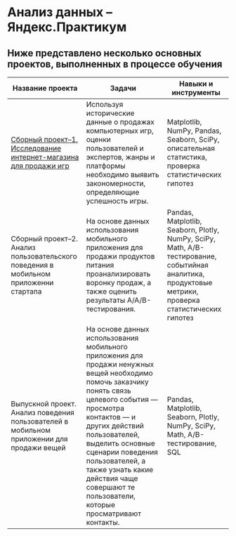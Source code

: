 # Анализ данных – Яндекс.Практикум
## Ниже представлено несколько основных проектов, выполненных в процессе обучения
| Название проекта                  | Задачи                            | Навыки и инструменты              |
| --------------------------------- | --------------------------------- | --------------------------------- | 
| [Сборный проект–1. Исследование интернет-магазина для продажи игр](https://github.com/jpetrova/practicum_projects/tree/main/%D0%A1%D0%B1%D0%BE%D1%80%D0%BD%D1%8B%D0%B9%20%D0%BF%D1%80%D0%BE%D0%B5%D0%BA%D1%82%E2%80%931)  | Используя исторические данные о продажах компьютерных игр, оценки пользователей и экспертов, жанры и платформы необходимо выявить закономерности, определяющие успешность игры.  | Matplotlib, NumPy, Pandas, Seaborn, SciPy, описательная статистика, проверка статистических гипотез  | 
| Сборный проект–2. Анализ пользовательского поведения в мобильном приложенни стартапа  | На основе данных использования мобильного приложения для продажи продуктов питания проанализировать воронку продаж, а также оценить результаты A/A/B-тестирования.  | Pandas, Matplotlib, Seaborn, Plotly, NumPy, SciPy, Math, A/B-тестирование, событийная аналитика, продуктовые метрики, проверка статистических гипотез  |
| Выпускной проект. Анализ поведения пользователей в мобильном приложении для продажи вещей  | На основе данных использования мобильного приложения для продажи ненужных вещей необходимо помочь заказчику понять связь целевого события — просмотра контактов — и других действий пользователей, выделить основные сценарии поведения пользователей, а также узнать какие действия чаще совершают те пользователи, которые просматривают контакты. | Pandas, Matplotlib, Seaborn, Plotly, NumPy, SciPy, Math, A/B-тестирование, SQL |

